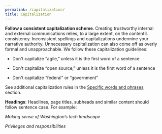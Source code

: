 ```yaml
---
permalink: /capitalization/
title: Capitalization
---
```

**Follow a consistent capitalization scheme**. Creating trustworthy
internal and external communications relies, to a large extent, on the
content’s consistency. Inconsistent spellings and capitalizations
undermine your narrative authority. Unnecessary capitalization can also
come off as overly formal and unapproachable. We follow these
capitalization guidelines:

-   Don't capitalize “agile,” unless it is the first word of a sentence

-   Don't capitalize “open source,” unless it is the first word of a sentence

-   Don't capitalize “federal” or “government”

See additional capitalization rules in the [Specific words and phrases](https://pages.18f.gov/content-style-guide/specific-words-and-phrases/)
section.

**Headings:** Headlines, page titles, subheads and similar content
should follow sentence case. For example:

*Making sense of Washington’s tech landscape*

*Privileges and responsibilities*
